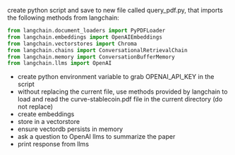 create python script and save to new file called query_pdf.py, that imports the following methods from langchain:

```python
from langchain.document_loaders import PyPDFLoader 
from langchain.embeddings import OpenAIEmbeddings 
from langchain.vectorstores import Chroma 
from langchain.chains import ConversationalRetrievalChain
from langchain.memory import ConversationBufferMemory
from langchain.llms import OpenAI
```

- create python environment variable to grab OPENAI_API_KEY in the script
- without replacing the current file, use methods provided by langchain to load and read the curve-stablecoin.pdf file in the current directory (do not replace)
- create embeddings 
- store in a vectorstore
- ensure vectordb persists in memory
- ask a question to OpenAI llms to summarize the paper
- print response from llms

